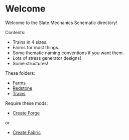 # Welcome

Welcome to the Slate Mechanics Schematic directory!

Contents:
- Trains in 4 sizes.
- Farms for most things.
- Some thematic naming conventions if you want them.
- Lots of stress generator designs!
- Some structures!

These folders:
- [Farms](https://github.com/rowanthemodder/Slate-Mechanics-Schematics/tree/main/farms/farms.md)
- [Redstone](https://github.com/rowanthemodder/Slate-Mechanics-Schematics/tree/main/redstone/redstone.md)
- [Trains](https://github.com/rowanthemodder/Slate-Mechanics-Schematics/tree/main/trains/trains.md)

Require these mods:
- [Create Forge](https://www.curseforge.com/minecraft/mc-mods/create)

or

- [Create Fabric](https://www.curseforge.com/minecraft/mc-mods/create-fabric)
